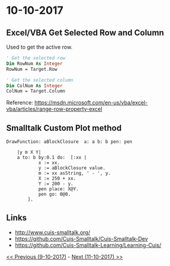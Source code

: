 # 10-10-2017

## Excel/VBA Get Selected Row and Column
Used to get the active row.
```vb
' Get the selected row
Dim RowNum As Integer
RowNum = Target.Row

' Get the selected column
Dim ColNum As Integer
ColNum = Target.Column
```
Reference: https://msdn.microsoft.com/en-us/vba/excel-vba/articles/range-row-property-excel

## Smalltalk Custom Plot method
```smalltalk
DrawFunction: aBlockClosure  a: a b: b pen: pen 
	
	|y m X Y|
	a to: b by:0.1 do:  [:xx |
			x := xx.
			y := aBlockClosure value.
			m := xx asString, ' - ', y.
			X := 250 + xx.
			Y := 200 - y.
			pen place: X@Y.
			pen go: 0@0.
		].
```

## Links
* http://www.cuis-smalltalk.org/
* https://github.com/Cuis-Smalltalk/Cuis-Smalltalk-Dev
* https://github.com/Cuis-Smalltalk-Learning/Learning-Cuis/

[<< Previous (9-10-2017)](https://github.com/humayuns/Workspace/blob/master/Diary/2017/October/9/notebook.md) - 
[Next (11-10-2017) >>](https://github.com/humayuns/Workspace/blob/master/Diary/2017/October/11/notebook.md)